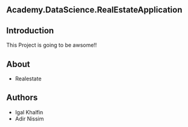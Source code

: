 ## Academy.DataScience.RealEstateApplication

## Introduction
This Project is going to be awsome!!

## About
- Realestate

## Authors
* Igal Khalfin
* Adir Nissim